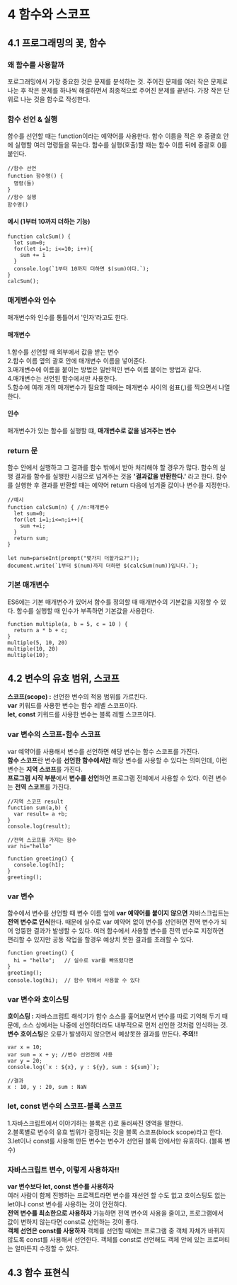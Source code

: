 # 4 함수와 스코프

## 4.1 프로그래밍의 꽃, 함수

### 왜 함수를 사용할까
포로그래밍에서 가장 중요한 것은 문제를 분석하는 것. 주어진 문제를 여러 작은 문제로 나눈 후 작은 문제를 하나씩 해결하면서 최종적으로 주어진 문제를 끝낸다. 가장 작은 단위로 나눈 것을 함수로 작성한다.

### 함수 선언 & 실행
함수를 선언할 때는 function이라는 예약어를 사용한다. 함수 이름을 적은 후 중괄호 안에 실행할 여러 명령들을 묶는다. 함수를 실행(호출)할 때는 함수 이름 뒤에 중괄호 ()를 붙인다.
```
//함수 선언
function 함수명() {
  명령(들)
}
//함수 실행
함수명()
```
#### 예시 (1부터 10까지 더하는 기능)
```
function calcSum() {
  let sum=0;
  for(let i=1; i<=10; i++){  
    sum += i
  }
  console.log(`1부터 10까지 더하면 $(sum)이다.`);
}
calcSum();
```
### 매게변수와 인수
매개변수와 인수를 통틀어서 '인자'라고도 한다.

#### 매개변수
1.함수를 선언할 때 외부에서 값을 받는 변수 <br>
2.함수 이름 옆의 괄호 안에 매개변수 이름을 넣어준다. <br>
3.매개변수에 이름을 붙이는 방법은 일반적인 변수 이름 붙이는 방법과 같다.<br>
4.매개변수는 선언된 함수에서만 사용한다. <br>
5.함수에 여래 개의 매개변수가 필요할 때에는 매개변수 사이의 쉼표(,)를 찍으면서 나열한다.

#### 인수
매개변수가 있는 함수를 실행할 떄, **매개변수로 값을 넘겨주는 변수**

### return 문
함수 안에서 실행하고 그 결과를 함수 밖에서 받아 처리해야 할 경우가 많다. 함수의 실행 결과를 함수를 실행한 시점으로 넘겨주는 것을 **'결과값을 반환한다.'** 라고 한다. 함수를 실행한 후 결과를 반환할 때는 예약어 return 다음에 넘겨줄 값이나 변수를 지정한다.

```
//예시
function calcSum(n) { //n:매개변수
  let sum=0;
  for(let i=1;i<=n;i++){
    sum +=i;
  }
  return sum;
}

let num=parseInt(prompt("몇가지 더할가요?"));
document.write(`1부터 $(num)까지 더하면 $(calcSum(num))입니다.`);
```

### 기본 매개변수
ES6에는 기본 매개변수가 있어서 함수를 정의할 때 매개변수의 기본값을 지정할 수 있다. 함수를 실행할 때 인수가 부족하면 기본값을 사용한다.
```
function multiple(a, b = 5, c = 10 ) {
  return a * b + c;
}
multiple(5, 10, 20) 
multiple(10, 20) 
multiple(10);        
```

## 4.2 변수의 유호 범위, 스코프
**스코프(scope) :** 선언한 변수의 적용 범위를 가르킨다. <br>
**var** 키워드를 사용한 변수는 함수 레벨 스코프이다. <br> 
**let, const** 키워드를 사용한 변수는 블록 레벨 스코프이다.

### var 변수의 스코프-함수 스코프
var 예약어를 사용해서 변수를 선언하면 해당 변수는 함수 스코프를 가진다. <br>
**함수 스코프**란 변수를 **선언한 함수에서만** 해당 변수를 사용할 수 있다는 의미인데, 이런 변수는 **지역 스코프**를 가진다. <br>
**프로그램 시작 부분**에서 **변수를 선언**하면  프로그램 전체에서 사용할 수 있다. 이런 변수는 **전역 스코프**를 가진다.
```
//지역 스코프 result
function sum(a,b) {
  var result= a +b;
}
console.log(result);

//전역 스코프를 가지는 함수
var hi="hello"

function greeting() {
  console.log(h1);
}
greeting();
```

### var 변수
함수에서 변수를 선언할 때 변수 이름 앞에 **var 예약어를 붙이지 않으면** 자바스크립트는 **전역 변수로 인식**한다. 때문에 실수로 var 예약어 없이 변수를 선언하면 전역 변수가 되어 엉뚱한 결과가 발생할 수 있다. 여러 함수에서 사용할 변수를 전역 번수로 지정하면 편리할 수 있지만 공동 작업을 할경우 예상치 못한 결과를 초래할 수 있다. 
```
function greeting() {
  hi = "hello";   // 실수로 var를 빠뜨렸다면  
}
greeting();
console.log(hi);  // 함수 밖에서 사용할 수 있다
```

### var 변수와 호이스팅
**호이스팅 :** 자바스크립트 해석기가 함수 소스를 훑어보면서 변수를 따로 기억해 두기 때문에, 소스 상에서는 나중에 선언하더라도 내부적으로 먼저 선언한 것처럼 인식하는 것. **변수 호이스팅**은 오류가 발생하지 않으면서 예상못한 결과를 만든다. **주의!!** 
```
var x = 10;
var sum = x + y; //변수 선언전에 사용
var y = 20;
console.log(`x : ${x}, y : ${y}, sum : ${sum}`);

//결과
x : 10, y : 20, sum : NaN
```
### let, const 변수의 스코프-블록 스코프
1.자바스크립트에서 이야기하는 블록은 {}로 둘러싸진 영역을 말한다.<br> 
2.블록별로 변수의 유효 범위가 결정되는 것을 블록 스코프(block scope)라고 한다. <br>
3.let이나 const를 사용해 만든 변수는 변수가 선언된 블록 안에서만 유효하다. (블록 변수)

### 자바스크립트 변수, 이렇게 사용하자!!
**var 변수보다 let, const 변수를 사용하자** <br>
여러 사람이 함께 진행하는 프로젝트라면 변수를 재선언 할 수도 없고 호이스팅도 없는 let이나 const 변수를 사용하는 것이 안전하다. <br>
**전역 변수를 최소한으로 사용하자**
가능하면 전역 변수의 사용을 줄이고, 프로그램에서 값이 변하지 않는다면 const로 선언하는 것이 좋다.<br>
**객체 선언은 const를 사용하자**
객체를 선언할 때에는 프로그램 중 객체 자체가 바뀌지 않도록 const를 사용해서 선언한다. 객체를 const로 선언해도 객체 안에 있는 프로퍼티는 얼마든지 수정할 수 있다.

## 4.3 함수 표현식




























